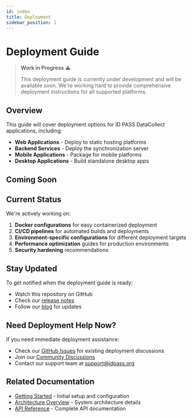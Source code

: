 ```yaml
---
id: index
title: Deployment
sidebar_position: 1
---
```


# Deployment Guide

> **Work in Progress** ⚠️
> 
> This deployment guide is currently under development and will be available soon. We're working hard to provide comprehensive deployment instructions for all supported platforms.

## Overview

This guide will cover deployment options for ID PASS DataCollect applications, including:

- **Web Applications** - Deploy to static hosting platforms
- **Backend Services** - Deploy the synchronization server
- **Mobile Applications** - Package for mobile platforms
- **Desktop Applications** - Build standalone desktop apps

## Coming Soon

## Current Status

We're actively working on:

1. **Docker configurations** for easy containerized deployment
2. **CI/CD pipelines** for automated builds and deployments
3. **Environment-specific configurations** for different deployment targets
4. **Performance optimization** guides for production environments
5. **Security hardening** recommendations

## Stay Updated

To get notified when the deployment guide is ready:

- Watch this repository on GitHub
- Check our [release notes](https://github.com/idpass/idpass-data-collect/releases)
- Follow our [blog](https://idpass.org) for updates

## Need Deployment Help Now?

If you need immediate deployment assistance:

- Check our [GitHub Issues](https://github.com/idpass/idpass-data-collect/issues) for existing deployment discussions
- Join our [Community Discussions](https://github.com/idpass/idpass-data-collect/discussions)
- Contact our support team at support@idpass.org

## Related Documentation

- [Getting Started](../getting-started/index.md) - Initial setup and configuration
- [Architecture Overview](../architecture/index.md) - System architecture details
- [API Reference](../../packages/datacollect/api-reference.md) - Complete API documentation
